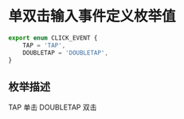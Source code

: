 # 单双击输入事件定义枚举值

```ts
export enum CLICK_EVENT {
    TAP = 'TAP',
    DOUBLETAP = 'DOUBLETAP',
}
```

## 枚举描述

TAP 单击
DOUBLETAP 双击